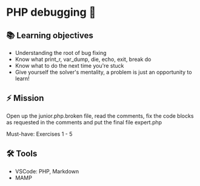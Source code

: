 # PHP debugging 🐜

## 📚 Learning objectives

- Understanding the root of bug fixing
- Know what print_r, var_dump, die, echo, exit, break do
- Know what to do the next time you're stuck
- Give yourself the solver's mentality, a problem is just an opportunity to learn!

## ⚡️ Mission

Open up the junior.php.broken file, read the comments, fix the code blocks as requested in the comments and put the final file expert.php

Must-have: Exercises 1 - 5

## 🛠 Tools

- VSCode: PHP, Markdown
- MAMP
